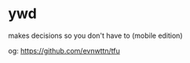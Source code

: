 # ywd
 
 makes decisions so you don't have to (mobile edition)
 
 og: https://github.com/evnwttn/tfu
 
